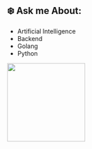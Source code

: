 ## ❄️ Ask me About:

- Artificial Intelligence
- Backend
- Golang
- Python


<div>
  <img height="180em" src="https://github-readme-stats.vercel.app/api/top-langs/?username=Marcoslsl&layout=compact&langs_count=8&theme=swift&hide=jupyter%20notebook,HTML,CSS,SCSS,Dockerfile,Procfile,Mako"/>
</div>

